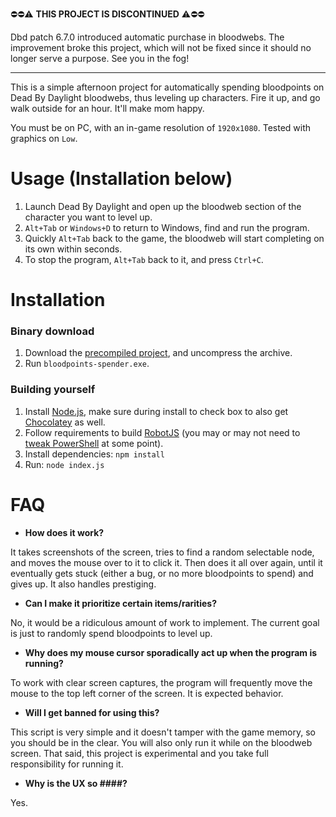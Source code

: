 :no_entry::no_entry::warning:  **THIS PROJECT IS DISCONTINUED** :warning::no_entry::no_entry:

Dbd patch 6.7.0 introduced automatic purchase in bloodwebs. The improvement broke this project, which will not be fixed since it should no longer serve a purpose. See you in the fog!

---


This is a simple afternoon project for automatically spending bloodpoints on Dead By Daylight bloodwebs, thus leveling up characters. Fire it up, and go walk outside for an hour. It'll make mom happy.

You must be on PC, with an in-game resolution of `1920x1080`. Tested with graphics on `Low`.

# Usage (Installation below)

1. Launch Dead By Daylight and open up the bloodweb section of the character you want to level up.
2. `Alt+Tab` or `Windows+D` to return to Windows, find and run the program.
3. Quickly `Alt+Tab` back to the game, the bloodweb will start completing on its own within seconds.
4. To stop the program, `Alt+Tab` back to it, and press `Ctrl+C`.

# Installation

### Binary download

1. Download the [precompiled project](https://github.com/eflorit/bloodpoints-spender/releases/download/v1.0.0/bloodpoints-spender.zip), and uncompress the archive.
2. Run `bloodpoints-spender.exe`.

### Building yourself

1. Install [Node.js](https://nodejs.org/en/download/), make sure during install to check box to also get [Chocolatey](https://user-images.githubusercontent.com/3109072/68096791-82350c00-fe89-11e9-8cfa-b4619ce96162.jpg) as well.
2. Follow requirements to build [RobotJS](http://robotjs.io/docs/building) (you may or may not need to [tweak PowerShell](https://caiomsouza.medium.com/fix-for-powershell-script-not-digitally-signed-69f0ed518715) at some point).
3. Install dependencies: `npm install`
4. Run: `node index.js`

# FAQ

- **How does it work?**

It takes screenshots of the screen, tries to find a random selectable node, and moves the mouse over to it to click it. Then does it all over again, until it eventually gets stuck (either a bug, or no more bloodpoints to spend) and gives up. It also handles prestiging.

- **Can I make it prioritize certain items/rarities?**

No, it would be a ridiculous amount of work to implement. The current goal is just to randomly spend bloodpoints to level up.

- **Why does my mouse cursor sporadically act up when the program is running?**

To work with clear screen captures, the program will frequently move the mouse to the top left corner of the screen. It is expected behavior.

- **Will I get banned for using this?**

This script is very simple and it doesn't tamper with the game memory, so you should be in the clear. You will also only run it while on the bloodweb screen. That said, this project is experimental and you take full responsibility for running it.

- **Why is the UX so ####?**

Yes.
